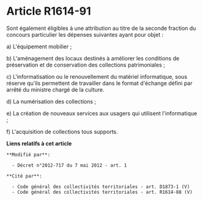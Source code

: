 # Article R1614-91

Sont également éligibles à une attribution au titre de la seconde fraction du concours particulier les dépenses suivantes
ayant pour objet : 

a) L'équipement mobilier ; 

b) L'aménagement des locaux destinés à améliorer les conditions de préservation et de conservation des collections
patrimoniales ; 

c) L'informatisation ou le renouvellement du matériel informatique, sous réserve qu'ils permettent de travailler dans le
format d'échange défini par arrêté du ministre chargé de la culture. 

d) La numérisation des collections ; 

e) La création de nouveaux services aux usagers qui utilisent l'informatique ;

f) L'acquisition de collections tous supports.

**Liens relatifs à cet article**

	**Modifié par**:

	  - Décret n°2012-717 du 7 mai 2012 - art. 1

	**Cité par**:

	  - Code général des collectivités territoriales - art. D1873-1 (V)
	  - Code général des collectivités territoriales - art. R1614-88 (V)
